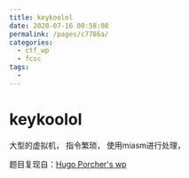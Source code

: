 ```yaml
---
title: keykoolol
date: 2020-07-16 00:58:08
permalink: /pages/c7786a/
categories: 
  - ctf_wp
  - fcsc
tags: 
  - 
---
```

# keykoolol

大型的虚拟机， 指令繁琐， 使用miasm进行处理， 

题目复现自：[Hugo Porcher's wp](https://re-dojo.github.io/write-ups/2020-05-09-fcsc-2020-keykoolol/)

